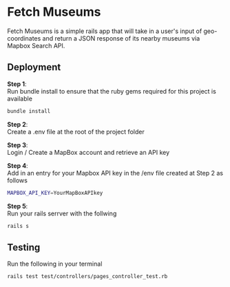 # Fetch Museums

Fetch Museums is a simple rails app that will take in a user's input of geo-coordinates and return a JSON response of its nearby museums via Mapbox Search API.

## Deployment
**Step 1**:  
Run bundle install to ensure that the ruby gems required for this project is available  
```sh
bundle install
```

**Step 2**:  
Create a .env file at the root of the project folder  

**Step 3**:  
Login / Create a MapBox account and retrieve an API key 

**Step 4**:  
Add in an entry for your Mapbox API key in the /env file created at Step 2 as follows
```sh
MAPBOX_API_KEY=YourMapBoxAPIkey
```

**Step 5**:  
Run your rails serrver with the follwing  
```sh
rails s
```

## Testing
Run the following in your terminal  
```sh
rails test test/controllers/pages_controller_test.rb
```
